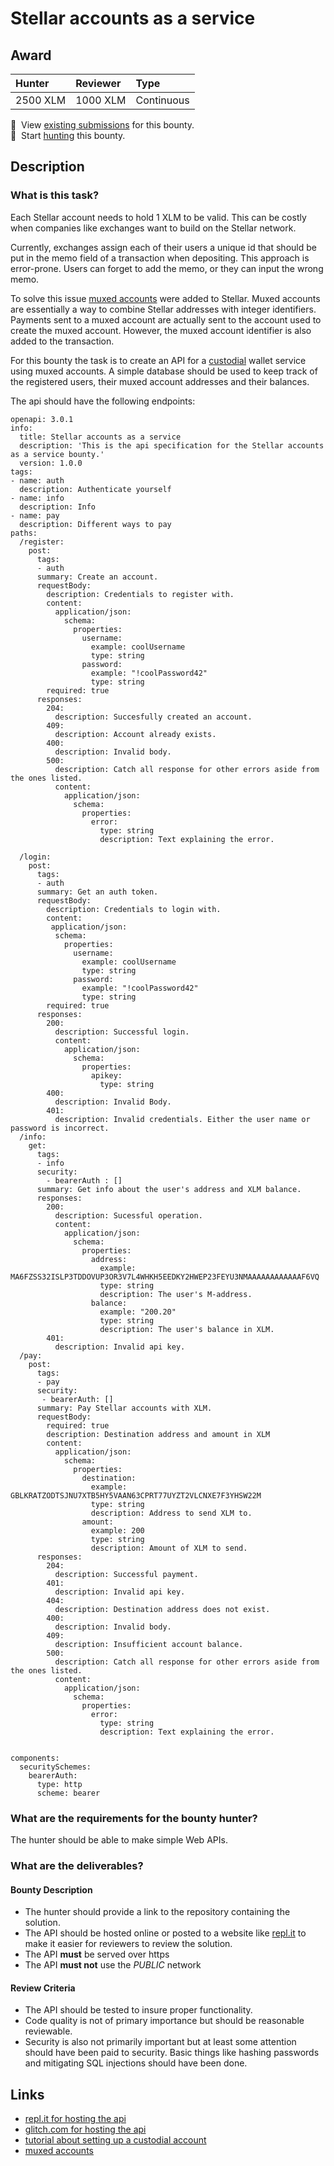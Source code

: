 # Stellar accounts as a service

## Award
| Hunter | Reviewer | Type
| :- | :- | :-
| 2500 XLM | 1000 XLM | Continuous

📜&nbsp; View [existing submissions](https://github.com/tyvdh/stellar-quest-bounties/issues?q=is%3Aissue+stellar-accounts-as-a-service+) for this bounty. \
🔵&nbsp; Start [hunting](https://github.com/tyvdh/stellar-quest-bounties/issues/new?assignees=&labels=&template=begin-the-hunt.yml&title=%F0%9F%94%B5+%60stellar-accounts-as-a-service.md%60) this bounty.

## Description

### What is this task?

Each Stellar account needs to hold 1 XLM to be valid. This can be costly when companies like exchanges want to build
on the Stellar network.

Currently, exchanges assign each of their users a unique id that should be put in the memo field of a transaction when depositing.
This approach is error-prone. Users can forget to add the memo, or they can input the wrong memo.

To solve this issue [muxed accounts](https://github.com/stellar/stellar-protocol/blob/master/core/cap-0027.md) were added to Stellar. Muxed accounts are essentially a way to combine Stellar addresses with integer identifiers.
Payments sent to a muxed account are actually sent to the account used to create the muxed account. However, the muxed account identifier is also added to the transaction.

For this bounty the task is to create an API for a [custodial](https://www.gemini.com/cryptopedia/crypto-wallets-custodial-vs-noncustodial) wallet service using muxed accounts.
A simple database should be used to keep track of the registered users, their muxed account addresses and their balances.

The api should have the following endpoints:

```
openapi: 3.0.1
info:
  title: Stellar accounts as a service
  description: 'This is the api specification for the Stellar accounts as a service bounty.'
  version: 1.0.0
tags:
- name: auth
  description: Authenticate yourself
- name: info
  description: Info
- name: pay
  description: Different ways to pay
paths:
  /register:
    post:
      tags:
      - auth
      summary: Create an account.
      requestBody:
        description: Credentials to register with.
        content:
          application/json:
            schema:
              properties:
                username:
                  example: coolUsername
                  type: string
                password:
                  example: "!coolPassword42"
                  type: string
        required: true
      responses:
        204:
          description: Succesfully created an account.
        409:
          description: Account already exists.
        400:
          description: Invalid body.
        500:
          description: Catch all response for other errors aside from the ones listed.
          content:
            application/json:
              schema:
                properties:
                  error:
                    type: string
                    description: Text explaining the error.
        
  /login:
    post:
      tags:
      - auth
      summary: Get an auth token.
      requestBody:
        description: Credentials to login with.
        content:
         application/json:
          schema:
            properties:
              username:
                example: coolUsername
                type: string
              password:
                example: "!coolPassword42"
                type: string
        required: true
      responses:
        200:
          description: Successful login.
          content:
            application/json:
              schema:
                properties:
                  apikey:
                    type: string
        400:
          description: Invalid Body.
        401:
          description: Invalid credentials. Either the user name or password is incorrect.
  /info:
    get:
      tags:
      - info
      security:
        - bearerAuth : []
      summary: Get info about the user's address and XLM balance.
      responses:
        200:
          description: Sucessful operation.
          content:
            application/json:
              schema:
                properties:
                  address:
                    example: MA6FZSS32ISLP3TDDOVUP3OR3V7L4WHKH5EEDKY2HWEP23FEYU3NMAAAAAAAAAAAAF6VQ
                    type: string
                    description: The user's M-address.
                  balance:
                    example: "200.20"
                    type: string
                    description: The user's balance in XLM.
        401:
          description: Invalid api key.
  /pay:
    post:
      tags:
      - pay
      security:
       - bearerAuth: []
      summary: Pay Stellar accounts with XLM.
      requestBody:
        required: true
        description: Destination address and amount in XLM
        content:
          application/json:
            schema:
              properties:
                destination:
                  example: GBLKRATZODTSJNU7XTB5HY5VAAN63CPRT77UYZT2VLCNXE7F3YHSW22M
                  type: string
                  description: Address to send XLM to.
                amount:
                  example: 200
                  type: string
                  description: Amount of XLM to send.
      responses:
        204: 
          description: Successful payment.
        401:
          description: Invalid api key.
        404:
          description: Destination address does not exist.
        400:
          description: Invalid body.
        409:
          description: Insufficient account balance.
        500:
          description: Catch all response for other errors aside from the ones listed.
          content:
            application/json:
              schema:
                properties:
                  error:
                    type: string
                    description: Text explaining the error.
          
  
components:
  securitySchemes:
    bearerAuth:     
      type: http
      scheme: bearer
```      


### What are the requirements for the bounty hunter?
The hunter should be able to make simple Web APIs.

### What are the deliverables?

#### Bounty Description
- The hunter should provide a link to the repository containing the solution.
- The API should be hosted online or posted to a website like [repl.it](https://replit.com/~) to make it easier for reviewers to review the solution.
- The API **must** be served over https
- The API **must not** use the _PUBLIC_ network


#### Review Criteria
- The API should be tested to insure proper functionality.
- Code quality is not of primary importance but should be reasonable reviewable.
- Security is also not primarily important but at least some attention should have been paid to security. Basic things like hashing passwords and mitigating SQL injections should have been done.

## Links
- [repl.it for hosting the api](https://replit.com/~)
- [glitch.com for hosting the api](https://glitch.com/)
- [tutorial about setting up a custodial account](https://developers.stellar.org/docs/building-apps/setup-custodial-account/)
- [muxed accounts](https://github.com/stellar/stellar-protocol/blob/master/core/cap-0027.md)
